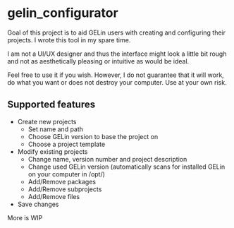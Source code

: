 # gelin_configurator

Goal of this project is to aid GELin users with creating and configuring their projects. I wrote this tool in my spare time.

I am not a UI/UX designer and thus the interface might look a little bit rough and not as aesthetically pleasing or intuitive as would be ideal.

Feel free to use it if you wish. However, I do not guarantee that it will work, do what you want or does not destroy your computer. Use at your own risk.

## Supported features

- Create new projects
  - Set name and path
  - Choose GELin version to base the project on
  - Choose a project template 
- Modify existing projects
  - Change name, version number and project description
  - Change used GELin version (automatically scans for installed GELin on your computer in /opt/)
  - Add/Remove packages
  - Add/Remove subprojects
  - Add/Remove files
- Save changes

More is WIP